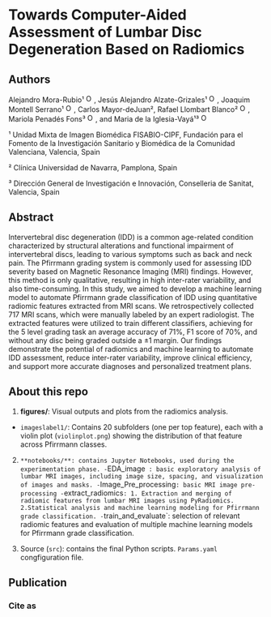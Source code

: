 # Towards Computer-Aided Assessment of Lumbar Disc Degeneration Based on Radiomics

## Authors
Alejandro Mora-Rubio¹ [<img src="https://orcid.org/sites/default/files/images/orcid_16x16.png" 
alt="ORCID logo" width="16" height="16" />](https://orcid.org/0000-0001-6012-8645), 
Jesús Alejandro Alzate-Grizales¹ [<img src="https://orcid.org/sites/default/files/images/orcid_16x16.png" 
alt="ORCID logo" width="16" height="16" />](https://orcid.org/0000-0003-1021-2050), 
Joaquim Montell Serrano¹ [<img src="https://orcid.org/sites/default/files/images/orcid_16x16.png" 
alt="ORCID logo" width="16" height="16" />](https://orcid.org/0000-0002-5597-7236), 
Carlos Mayor-deJuan², 
Rafael Llombart Blanco² [<img src="https://orcid.org/sites/default/files/images/orcid_16x16.png" 
alt="ORCID logo" width="16" height="16" />](https://orcid.org/0000-0002-8790-0428), 
Mariola Penadés Fons³ [<img src="https://orcid.org/sites/default/files/images/orcid_16x16.png" 
alt="ORCID logo" width="16" height="16" />](https://orcid.org/0000-0002-7299-7802), and 
Maria de la Iglesia-Vayá¹³ [<img src="https://orcid.org/sites/default/files/images/orcid_16x16.png" 
alt="ORCID logo" width="16" height="16" />](https://orcid.org/0000-0003-4505-8399)

¹ Unidad Mixta de Imagen Biomédica FISABIO-CIPF, Fundación para el Fomento de la Investigación Sanitario y Biomédica de la Comunidad Valenciana, Valencia, Spain 

² Clínica Universidad de Navarra, Pamplona, Spain

³ Dirección General de Investigación e Innovación, Conselleria de Sanitat, Valencia, Spain

## Abstract
Intervertebral disc degeneration (IDD) is a common age-related condition characterized by structural alterations and functional impairment of intervertebral discs, leading to various symptoms such as back and neck pain. The Pfirrmann grading system is commonly used for assessing IDD severity based on Magnetic Resonance Imaging (MRI) findings. However, this method is only qualitative, resulting in high inter-rater variability, and also time-consuming. In this study, we aimed to develop a machine learning model to automate Pfirrmann grade classification of IDD using quantitative radiomic features extracted from MRI scans. We retrospectively collected 717 MRI scans, which were manually labeled by an expert radiologist. The extracted features were utilized to train different classifiers, achieving for the 5 level grading task an average accuracy of 71\%, F1 score of 70\%, and without any disc being graded outside a $\pm1$ margin. Our findings demonstrate the potential of radiomics and machine learning to automate IDD assessment, reduce inter-rater variability, improve clinical efficiency, and support more accurate diagnoses and personalized treatment plans.

## About this repo
1. **figures/**: Visual outputs and plots from the radiomics analysis.
  - `imageslabel1/`: Contains 20 subfolders (one per top feature), each with a violin plot (`violinplot.png`) showing the distribution of that feature across Pfirrmann classes.

2. `**notebooks/**: contains Jupyter Notebooks, used during the experimentation phase.
    -`EDA_image` : basic exploratory analysis of lumbar MRI images, including image size, spacing, and visualization of images and masks.
    -`Image_Pre_processing`: basic MRI image pre-processing
    -`extract_radiomics`: 1. Extraction and merging of radiomic features from lumbar MRI images using PyRadiomics.
    2.Statistical analysis and machine learning modeling for Pfirrmann grade classification.
    -`train_and_evaluate`: selection of relevant radiomic features and evaluation of multiple machine learning models for Pfirrmann grade classification.

3. Source (`src`): contains the final Python scripts.
    `Params.yaml` congfiguration file.
## Publication


### Cite as
